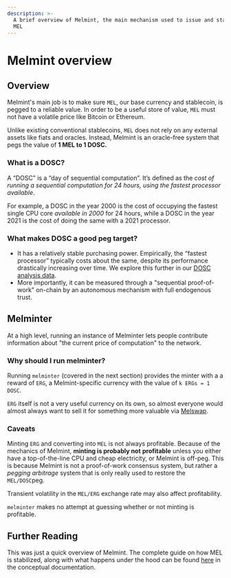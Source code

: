 ```yaml
---
description: >-
  A brief overview of Melmint, the main mechanism used to issue and stabilize
  MEL
---
```


# Melmint overview

## Overview

Melmint's main job is to make sure `MEL`, our base currency and stablecoin, is pegged to a reliable value. In order to be a useful store of value, `MEL` must not have a volatile price like Bitcoin or Ethereum.

Unlike existing conventional stablecoins, `MEL` does not rely on any external assets like fiats and oracles. Instead, Melmint is an oracle-free system that pegs the value of **1 MEL to 1 DOSC.**

### What is a DOSC?

A “DOSC” is a “day of sequential computation”. It’s defined as the _cost of running a sequential computation for 24 hours, using the fastest processor available_.&#x20;

For example, a DOSC in the year 2000 is the cost of occupying the fastest single CPU core _available in 2000_ for 24 hours, while a DOSC in the year 2021 is the cost of doing the same with a 2021 processor.

### What makes DOSC a good peg target?

* It has a relatively stable purchasing power. Empirically, the “fastest processor” typically costs about the same, despite its performance drastically increasing over time. We explore this further in our [DOSC analysis data](https://github.com/themeliolabs/dosc-analysis).
* More importantly, it can be measured through a "sequential proof-of-work" on-chain by an autonomous mechanism with full endogenous trust.

## Melminter

At a high level, running an instance of Melminter lets people contribute information about "the current price of computation" to the network.&#x20;

### Why should I run melminter?

Running `melminter` (covered in the next section) provides the minter with a a reward of `ERG`, a Melmint-specific currency with the value of `k ERGs = 1 DOSC`.&#x20;

`ERG` itself is not a very useful currency on its own, so almost everyone would almost always want to sell it for something more valuable via [Melswap](../using-wallets/melswap-guide.md).

### Caveats

Minting `ERG` and converting into `MEL` is not always profitable. Because of the mechanics of Melmint, **minting is probably not** **profitable** unless you either have a top-of-the-line CPU and cheap electricity, or Melmint is off-peg. This is because Melmint is not a proof-of-work consensus system, but rather a _pegging arbitrage_ system that is only really used to restore the `MEL/DOSC`peg.

Transient volatility in the `MEL/ERG` exchange rate may also affect profitability.

`melminter` makes no attempt at guessing whether or not minting is profitable.



## Further Reading

This was just a quick overview of Melmint. The complete guide on how MEL is stabilized, along with what happens under the hood can be found [here](../../concepts/sound-cryptoeconomics-with-truly-sound-money.md) in the conceptual documentation.



